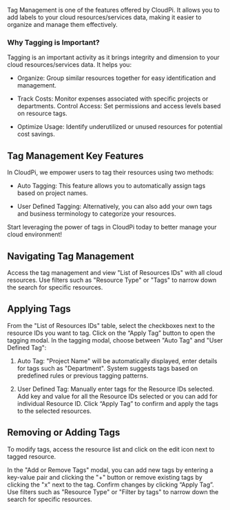 Tag Management is one of the features offered by CloudPi. It allows you to add labels to 
your cloud resources/services data, making it easier to organize and manage them 
effectively.

### Why Tagging is Important?
Tagging is an important activity as it brings integrity and dimension to your cloud 
resources/services data. It helps you:

- Organize: Group similar resources together for easy identification and management.

- Track Costs: Monitor expenses associated with specific projects or departments.
Control Access: Set permissions and access levels based on resource tags.

- Optimize Usage: Identify underutilized or unused resources for potential cost savings.

## Tag Management Key Features
In CloudPi, we empower users to tag their resources using two methods:

- Auto Tagging: This feature allows you to automatically assign tags based on project names.

- User Defined Tagging: Alternatively, you can also add your own tags and business 
terminology to categorize your resources.

Start leveraging the power of tags in CloudPi today to better manage your cloud 
environment!

## Navigating Tag Management
Access the tag management and view "List of Resources IDs" with all cloud resources. Use 
filters such as "Resource Type" or "Tags" to narrow down the search for specific resources.

## Applying Tags
From the "List of Resources IDs" table, select the checkboxes next to the resource IDs you 
want to tag. Click on the “Apply Tag” button to open the tagging modal. In the tagging 
modal, choose between "Auto Tag" and "User Defined Tag":

1. Auto Tag: "Project Name" will be automatically displayed, enter details for tags such 
as "Department". System suggests tags based on predefined rules or previous 
tagging patterns.

 
2. User Defined Tag:
Manually enter tags for the Resource IDs selected. Add key and value for all the Resource 
IDs selected or you can add for individual Resource ID. Click “Apply Tag” to confirm and 
apply the tags to the selected resources.

## Removing or Adding Tags
To modify tags, access the resource list and click on the edit icon next to tagged resource.

In the "Add or Remove Tags" modal, you can add new tags by entering a key-value pair and 
clicking the "+" button or remove existing tags by clicking the "x" next to the tag. Confirm 
changes by clicking “Apply Tag”. Use filters such as "Resource Type" or "Filter by tags" to 
narrow down the search for specific resources.

